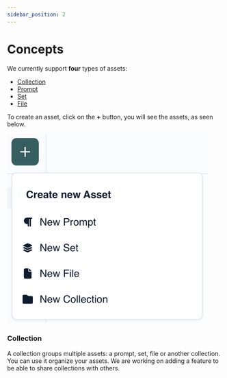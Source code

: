 ```yaml
---
sidebar_position: 2
---
```


# Concepts

We currently support **four** types of assets:

- [Collection](#collection)
- [Prompt](/concepts/Assets/Prompts)
- [Set](/concepts/Assets/sets)
- [File](/concepts/Assets/Files)

To create an asset, click on the **+** button, you will see the assets, as seen below.

![create_asset.png](../images/screenshots/create_asset.png)

### Collection

A collection groups multiple assets: a prompt, set, file or another collection. You can use it organize your assets. We are working on adding a feature to be able to share collections with others.
